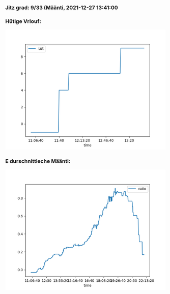 ### Jitz grad: 9/33 (Määnti, 2021-12-27 13:41:00

### Hütige Vrlouf:
![Graph](Today.png)

### E durschnittleche Määnti:
![Graph](Määnti.png)